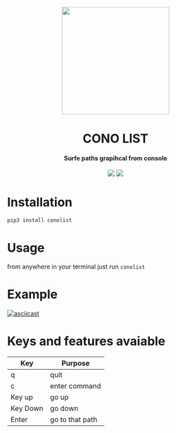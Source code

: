 <p align="center">
<img src="https://image.flaticon.com/icons/svg/2948/2948063.svg" height="250" width="250" />  
</p>
<h1 align="center">CONO LIST</h1>
<h4 align="center">Surfe paths grapihcal from console</h4>
<p align="center">
  <img src="https://img.shields.io/pypi/v/querystringer"/>
  <img src="https://img.shields.io/github/issues/E-RROR/querystringer"/>
</p>

# Installation
```
pip3 install conolist
```

# Usage
from anywhere in your terminal just run `conolist`

# Example
[![asciicast](https://asciinema.org/a/345407.svg)](https://asciinema.org/a/345407)

# Keys and features avaiable
| Key | Purpose|
| --- | --- |
| q | quit |
| c  | enter command |
| Key up | go up |
| Key Down  | go down |
| Enter | go to that path |
